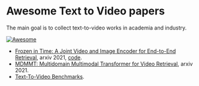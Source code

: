 # Awesome Text to Video papers

The main goal is to collect text-to-video works in academia and industry.

[![Awesome](https://awesome.re/badge.svg)](https://awesome.re)

- [Frozen in Time: A Joint Video and Image Encoder for End-to-End Retrieval](https://arxiv.org/abs/2104.00650), arxiv 2021, [code](https://github.com/m-bain/frozen-in-time).
- [MDMMT: Multidomain Multimodal Transformer for Video Retrieval](https://arxiv.org/abs/2103.10699), arxiv 2021.
- [Text-To-Video Benchmarks](https://paperswithcode.com/task/video-retrieval).
